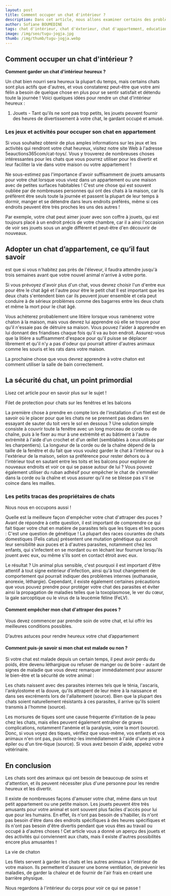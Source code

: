 ```yaml
---
layout: post
title: Comment occuper un chat d'intérieur ?
description: Dans cet article, nous allons examiner certains des problèmes les plus courants auxquels sont confrontés les chats dans le monde et discuter de leurs solutions.
author: Sofiane BOUMEDINE
tags: chat d'intérieur, chat d'éxterieur, chat d'appartement, education du chat, conseil pour chat.
image: /img/seo/tugu-jogja.jpg
thumb: /img/thumb/tugu-jogja.webp
---
```

## Comment occuper un chat d'intérieur ?

**Comment garder un chat d'intérieur heureux ?**

Un chat bien nourri sera heureux la plupart du temps, mais certains chats sont plus actifs que d'autres, et vous constaterez peut-être que votre ami félin a besoin de quelque chose en plus pour se sentir satisfait et détendu toute la journée ! Voici quelques idées pour rendre un chat d'intérieur heureux :

1. Jouets - Tant qu'ils ne sont pas trop petits, les jouets peuvent fournir des heures de divertissement à votre chat, le gardant occupé et amusé.

### Les jeux et activités pour occuper son chat en appartement

Si vous souhaitez obtenir de plus amples informations sur les jeux et les activités qui rendront votre chat heureux, visitez notre site Web à l'adresse 5eauctions365com/cat-toys/. Vous y trouverez de nombreuses choses intéressantes pour les chats que vous pourrez utiliser pour les divertir et leur faciliter la vie dans votre maison ou votre appartement !

Ne sous-estimez pas l'importance d'avoir suffisamment de jouets amusants pour votre chat lorsque vous vivez dans un appartement ou une maison avec de petites surfaces habitables ! C'est une chose qui est souvent oubliée par de nombreuses personnes qui ont des chats à la maison, car ils préfèrent être seuls toute la journée et passent la plupart de leur temps à dormir, manger et se détendre dans leurs endroits préférés, même si ces endroits peuvent être très proches les uns des autres !

Par exemple, votre chat peut aimer jouer avec son coffre à jouets, qui est toujours placé à un endroit précis de votre chambre, car il a ainsi l'occasion de voir ses jouets sous un angle différent et peut-être d'en découvrir de nouveaux.

## Adopter un chat d’appartement, ce qu’il faut savoir

est que si vous n'habitez pas près de l'éleveur, il faudra attendre jusqu'à trois semaines avant que votre nouvel animal n'arrive à votre porte.

Si vous prévoyez d'avoir plus d'un chat, vous devrez choisir l'un d'entre eux pour être le chat âgé et l'autre pour être le petit chat Il est important que les deux chats s'entendent bien car ils peuvent jouer ensemble et cela peut conduire à de sérieux problèmes comme des bagarres entre les deux chats et même la mort pour le chat âgé.

Vous achèterez probablement une litière lorsque vous ramènerez votre chaton à la maison, mais vous devrez lui apprendre où elle se trouve pour qu'il n'essaie pas de détruire sa maison. Vous pouvez l'aider à apprendre en lui donnant des friandises chaque fois qu'il va au bon endroit. Assurez-vous que la litière a suffisamment d'espace pour qu'il puisse se déplacer librement et qu'il n'y a pas d'odeur qui pourrait attirer d'autres animaux comme les souris et les rats dans votre maison.

La prochaine chose que vous devrez apprendre à votre chaton est comment utiliser la salle de bain correctement.

## La sécurité du chat, un point primordial

Lisez cet article pour en savoir plus sur le sujet !

Filet de protection pour chats sur les fenêtres et les balcons

La première chose à prendre en compte lors de l'installation d'un filet est de savoir où le placer pour que les chats ne se prennent pas dedans en essayant de sauter du toit vers le sol en dessous ? Une solution simple consiste à couvrir toute la fenêtre avec un long morceau de corde ou de chaîne, puis à le fixer au mur à une extrémité et au bâtiment à l'autre extrémité à l'aide d'un crochet et d'un œillet (semblables à ceux utilisés par les charpentiers). La longueur de la corde ou de la chaîne dépend de la taille de la fenêtre et du fait que vous voulez garder le chat à l'intérieur ou à l'extérieur de la maison, selon sa préférence pour rester dehors ou à l'intérieur tout en sautant entre les toits et les balcons pour explorer de nouveaux endroits et voir ce qui se passe autour de lui ? Vous pouvez également utiliser du ruban adhésif pour empêcher le chat de s'emmêler dans la corde ou la chaîne et vous assurer qu'il ne se blesse pas s'il se coince dans les mailles.

### Les petits tracas des propriétaires de chats

Nous nous en occupons aussi !

Quelle est la meilleure façon d'empêcher votre chat d'attraper des puces ? Avant de répondre à cette question, il est important de comprendre ce qui fait tiquer votre chat en matière de parasites tels que les tiques et les puces : C'est une question de génétique ! La plupart des races courantes de chats domestiques (Felis catus) présentent une mutation génétique qui accroît leur sensibilité aux puces et à d'autres parasites, notamment chez les enfants, qui s'infectent en se mordant ou en léchant leur fourrure lorsqu'ils jouent avec eux, ou même s'ils sont en contact étroit avec eux.

Le résultat ? Un animal plus sensible, c'est pourquoi il est important d'être attentif à tout signe extérieur d'infection, ainsi qu'à tout changement de comportement qui pourrait indiquer des problèmes internes (euthanasie, anorexie, léthargie). Cependant, il existe également certaines précautions que vous pouvez prendre pour protéger votre chat des parasites et éviter ainsi la propagation de maladies telles que la toxoplasmose, le ver du cœur, la gale sarcoptique ou le virus de la leucémie féline (FeLV).

#### Comment empêcher mon chat d'attraper des puces ?

Vous devez commencer par prendre soin de votre chat, et lui offrir les meilleures conditions possibles.

D’autres astuces pour rendre heureux votre chat d’appartement

#### Comment puis-je savoir si mon chat est malade ou non ?

Si votre chat est malade depuis un certain temps, il peut avoir perdu du poids, être devenu léthargique ou refuser de manger ou de boire - autant de signes de maladie que vous devez remarquer immédiatement pour assurer le bien-être et la sécurité de votre animal :

Les chats naissent avec des parasites internes tels que le ténia, l'ascaris, l'ankylostome et la douve, qu'ils attrapent de leur mère à la naissance et dans ses excréments lors de l'allaitement (source). Bien que la plupart des chats soient naturellement résistants à ces parasites, il arrive qu'ils soient transmis à l'homme (source).

Les morsures de tiques sont une cause fréquente d'irritation de la peau chez les chats, mais elles peuvent également entraîner de graves complications, notamment l'anémie et la paralysie, voire la mort (source). Donc, si vous voyez des tiques, vérifiez que vous-même, vos enfants et vos animaux n'en ont pas, puis retirez-les immédiatement à l'aide d'une pince à épiler ou d'un tire-tique (source). Si vous avez besoin d'aide, appelez votre vétérinaire.

## En conclusion

Les chats sont des animaux qui ont besoin de beaucoup de soins et d'attention, et ils peuvent nécessiter plus d'une personne pour les rendre heureux et les divertir.

Il existe de nombreuses façons d'amuser votre chat, même dans un tout petit appartement ou une petite maison. Les jouets peuvent être très amusants pour votre animal et sont souvent plus faciles d'accès pour lui que pour les humains. En effet, ils n'ont pas besoin de s'habiller, ils n'ont pas besoin d'être dans des endroits spécifiques à des heures spécifiques et ils n'ont pas besoin d'être divertis pendant que vous êtes au travail ou occupé à d'autres choses ! Cet article vous a donné un aperçu des jouets et des activités qui conviennent aux chats, mais il existe d'autres possibilités encore plus amusantes !

La vie de chaton

Les filets servent à garder les chats et les autres animaux à l'intérieur de votre maison. Ils permettent d'assurer une bonne ventilation, de prévenir les maladies, de garder la chaleur et de fournir de l'air frais en créant une barrière physique.

Nous regardons à l'intérieur du corps pour voir ce qui se passe !
